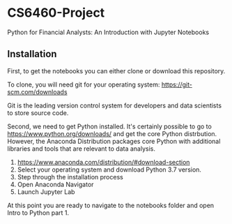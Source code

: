 # CS6460-Project
Python for Financial Analysts: An Introduction with Jupyter Notebooks

## Installation

First, to get the notebooks you can either clone or download this repository.

To clone, you will need git for your operating system: https://git-scm.com/downloads

Git is the leading version control system for developers and data scientists to store source code.

Second, we need to get Python installed. It's certainly possible to go to https://www.python.org/downloads/ and get the core Python distrbution. However, the Anaconda Distribution packages core Python with additional libraries and tools that are relevant to data analysis.

1. https://www.anaconda.com/distribution/#download-section
2. Select your operating system and download Python 3.7 version.
3. Step through the installation process
4. Open Anaconda Navigator
5. Launch Jupyter Lab

At this point you are ready to navigate to the notebooks folder and open Intro to Python part 1.
